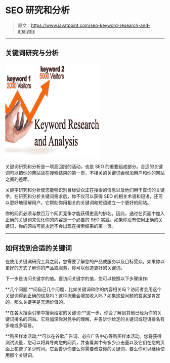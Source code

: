 # SEO 研究和分析

> 原文：<https://www.javatpoint.com/seo-keyword-research-and-analysis>

* * *

## 关键词研究与分析

![SEO Keyword research and analysis 1](img/226adacbc4c2c2be78a83680c9a32a29.png)

关键词研究和分析是一项高回报的活动，也是 SEO 的重要组成部分。合适的关键词可以把你的网站放在搜索结果的第一页，不相关的关键词会增加用户和你的网站之间的差距。

关键字研究和分析使您能够识别目标受众正在搜索的信息以及他们用于查询的关键字。在研究和分析关键词需求后，你不仅可以获得 SEO 的相关术语和短语，还可以更好地理解用户。它帮助你用相关的关键词和短语建立一个更好的网站。

你的网页必须与数百万个网页竞争才能获得更高的排名。因此，通过在页面中加入正确的关键词来优化你的内容是一个必要的 SEO 实践。如果你没有使用正确的关键词，你的网站可能永远不会出现在搜索结果的第一页。

* * *

## 如何找到合适的关键词

在使用关键词研究工具之前，您需要了解您的产品或服务以及目标受众。如果你以更好的方式了解你的产品或服务，你可以创造更好的关键词。

下一步是访问关键字的值。要访问关键字的值，您可以按照以下步骤操作:

**几个问题:**问自己几个问题，比如关键词和你的内容相关吗？访问者会用这个关键词得到正确的信息吗？这种流量会增加收入吗？如果这些问题的答案是肯定的，那么关键字是充满价值的。

**在各大搜索引擎中搜索给定的关键词:**这一步，你会了解到其他已经为你的关键词排名的网站。它将加深你对竞争的理解，并告诉你给定的关键词或短语排名有多难或多容易。

**购买样本活动:**可以在谷歌广告词、必应广告中心等购买样本活动。您将获得测试流量，您可以将其导向您的网页，并查看其中有多少点击量以及它们在您的页面上花费了多少时间。它会告诉你要么你需要改变你的关键词，要么你可以继续使用那个关键词。
